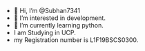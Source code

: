 - 👋 Hi, I’m @Subhan7341
- 👀 I’m interested in development. 
- 🌱 I’m currently learning python. 
- I am Studying in UCP. 
- my Registration number is L1F19BSCS0300. 
<!---
Subhan7341/Subhan7341 is a ✨ special ✨ repository because its `README.md` (this file) appears on your GitHub profile.
You can click the Preview link to take a look at your changes.
--->
